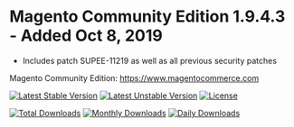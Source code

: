 # Magento Community Edition 1.9.4.3 -  Added Oct 8, 2019

* Includes patch SUPEE-11219 as well as all previous security patches

Magento Community Edition: https://www.magentocommerce.com

[![Latest Stable Version](https://poser.pugx.org/imaginaerum/magento-community/v/stable)](https://packagist.org/packages/imaginaerum/magento-community)
[![Latest Unstable Version](https://poser.pugx.org/imaginaerum/magento-community/v/unstable)](https://packagist.org/packages/imaginaerum/magento-community)
[![License](https://poser.pugx.org/imaginaerum/magento-community/license)](https://packagist.org/packages/imaginaerum/magento-community)

[![Total Downloads](https://poser.pugx.org/imaginaerum/magento-community/downloads)](https://packagist.org/packages/imaginaerum/magento-community)
[![Monthly Downloads](https://poser.pugx.org/imaginaerum/magento-community/d/monthly)](https://packagist.org/packages/imaginaerum/magento-community)
[![Daily Downloads](https://poser.pugx.org/imaginaerum/magento-community/d/daily)](https://packagist.org/packages/imaginaerum/magento-community)
